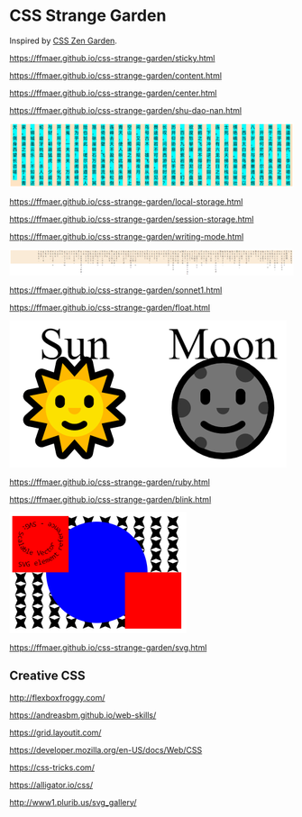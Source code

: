 # CSS Strange Garden
Inspired by [CSS Zen Garden](http://www.csszengarden.com/).

https://ffmaer.github.io/css-strange-garden/sticky.html

https://ffmaer.github.io/css-strange-garden/content.html

https://ffmaer.github.io/css-strange-garden/center.html

https://ffmaer.github.io/css-strange-garden/shu-dao-nan.html

![](https://github.com/ffmaer/css-strange-garden/raw/gh-pages/images/shu-dao-nan.png)

https://ffmaer.github.io/css-strange-garden/local-storage.html

https://ffmaer.github.io/css-strange-garden/session-storage.html

https://ffmaer.github.io/css-strange-garden/writing-mode.html

![](https://github.com/ffmaer/css-strange-garden/raw/gh-pages/images/sonnet1.png)

https://ffmaer.github.io/css-strange-garden/sonnet1.html

https://ffmaer.github.io/css-strange-garden/float.html

![](https://github.com/ffmaer/css-strange-garden/raw/gh-pages/images/ruby.png)

https://ffmaer.github.io/css-strange-garden/ruby.html

https://ffmaer.github.io/css-strange-garden/blink.html

![](https://github.com/ffmaer/css-strange-garden/raw/gh-pages/images/svg.png)

https://ffmaer.github.io/css-strange-garden/svg.html

## Creative CSS

http://flexboxfroggy.com/

https://andreasbm.github.io/web-skills/

https://grid.layoutit.com/

https://developer.mozilla.org/en-US/docs/Web/CSS

https://css-tricks.com/

https://alligator.io/css/

http://www1.plurib.us/svg_gallery/
